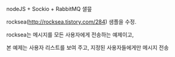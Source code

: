 nodeJS + Sockio + RabbitMQ 샐믚

rocksea(http://rocksea.tistory.com/284) 샘플을 수정.

rocksea는 메시지를 모든 사용자에게 전송하는 예제이고,

본 예제는 사용자 리스트를 보여 주고, 지정된 사용자들에게만 메시지 전송 

